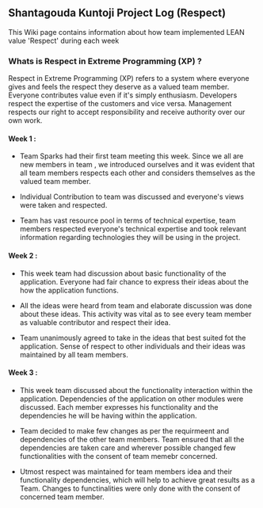 ## Shantagouda Kuntoji Project Log (Respect) 

This Wiki page contains information about how team implemented LEAN value 'Respect' during each week

### Whats is Respect in Extreme Programming (XP) ? 
Respect in Extreme Programming (XP) refers to a system where everyone gives and feels the respect they deserve as a valued team member. Everyone contributes value even if it's simply enthusiasm. Developers respect the expertise of the customers and vice versa. Management respects our right to accept responsibility and receive authority over our own work.

#### Week 1 : 
* Team Sparks had their first team meeting this week. Since we all are new members in team , we introduced ourselves and it was evident that all team members respects each other and considers themselves as the valued team member.

* Individual Contribution to team was discussed and everyone's views were taken and respected.

* Team has vast resource pool in terms of technical expertise, team members respected everyone's technical expertise and took relevant information regarding technologies they will be using in the project.

#### Week 2 :
* This week team had discussion about basic functionality of the application.  Everyone had fair chance to express their ideas about the how the application functions.

* All the ideas were heard from team and elaborate discussion was done about these ideas. This activity was vital as to see every team member as valuable contributor and respect their idea.

* Team unanimously agreed to take in the ideas that best suited fot the application. Sense of respect to other individuals and their ideas was maintained by all team members.

#### Week 3 :
* This week team discussed about the functionality interaction within the application. Dependencies of the application on other modules were discussed. Each member expresses his functionality and the dependencies he will be having within the application.

* Team decided to make few changes as per the requirmeent and dependencies of the other team members. Team ensured that all the dependencies are taken care and wherever possible changed few functionalities with the consent of team memebr concerned.

* Utmost respect was maintained for team members idea and their functionality dependencies, which will help to achieve great results as a Team. Changes to functinalities were only done with the consent of concerned team member.
